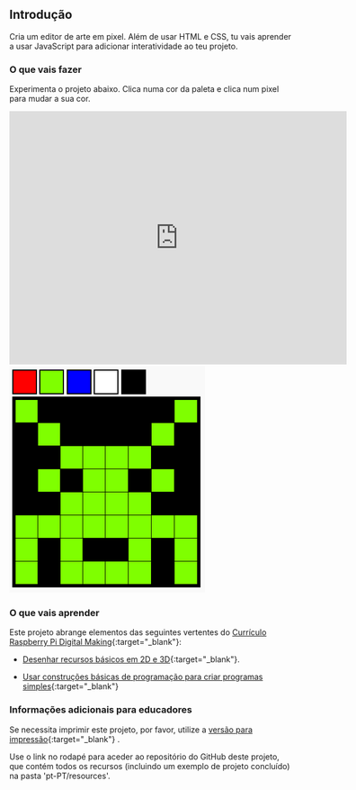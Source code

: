 ## Introdução

Cria um editor de arte em pixel. Além de usar HTML e CSS, tu vais aprender a usar JavaScript para adicionar interatividade ao teu projeto.

### O que vais fazer

Experimenta o projeto abaixo. Clica numa cor da paleta e clica num pixel para mudar a sua cor.

<div class="trinket">
  <iframe src="https://trinket.io/embed/html/0e102a306b?outputOnly=true&start=result" width="600" height="450" frameborder="0" marginwidth="0" marginheight="0" allowfullscreen>
  </iframe>
  <img src="images/pixel-art-final.png">
</div>

### O que vais aprender

Este projeto abrange elementos das seguintes vertentes do [Currículo Raspberry Pi Digital Making](http://rpf.io/curriculum){:target="_blank"}:

+ [Desenhar recursos básicos em 2D e 3D](https://www.raspberrypi.org/curriculum/design/creator){:target="_blank"}.

+ [Usar construções básicas de programação para criar programas simples](https://www.raspberrypi.org/curriculum/programming/creator){:target="_blank"}

### Informações adicionais para educadores

Se necessita imprimir este projeto, por favor, utilize a [versão para impressão](https://projects.raspberrypi.org/pt-PT/projects/pixel-art/print){:target="_blank"} .

Use o link no rodapé para aceder ao repositório do GitHub deste projeto, que contém todos os recursos (incluindo um exemplo de projeto concluído) na pasta 'pt-PT/resources'.